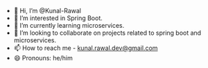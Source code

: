- 👋 Hi, I’m @Kunal-Rawal
- 👀 I’m interested in Spring Boot.
- 🌱 I’m currently learning microservices.
- 💞️ I’m looking to collaborate on projects related to spring boot and microservices.
- 📫 How to reach me - kunal.rawal.dev@gmail.com
- 😄 Pronouns: he/him

<!---
Kunal-Rawal/Kunal-Rawal is a ✨ special ✨ repository because its `README.md` (this file) appears on your GitHub profile.
You can click the Preview link to take a look at your changes.
--->

